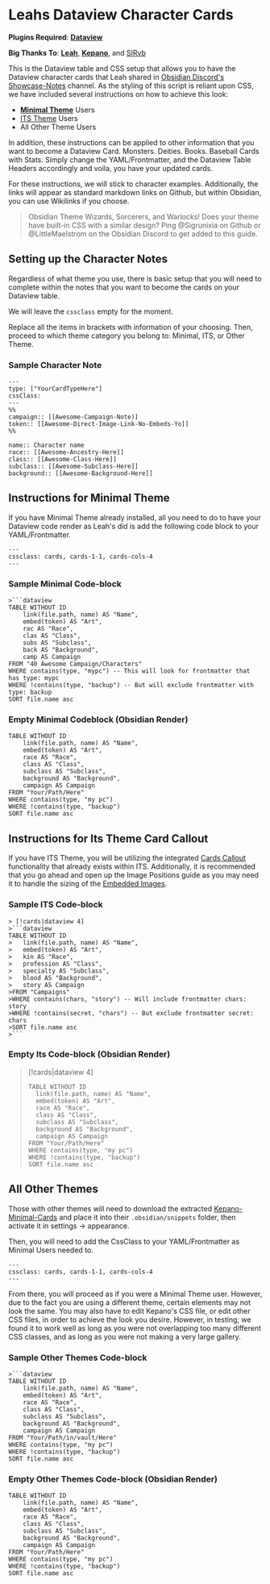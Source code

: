 # Leahs Dataview Character Cards
__Plugins Required__: [**Dataview**](https://github.com/blacksmithgu/obsidian-dataview)

__Big Thanks To__: [**Leah**](https://leahferguson.com), [**Kepano**](https://github.com/kepano), and [SIRvb](https://github.com/SlRvb/)

This is the Dataview table and CSS setup that allows you to have the Dataview character cards that Leah shared in [Obsidian Discord's Showcase-Notes](https://cdn.discordapp.com/attachments/744933215063638183/1031021544056561754/Screen_Shot_2022-10-15_at_9.25.37_PM.png) channel. As the styling of this script is reliant upon CSS, we have included several instructions on how to achieve this look:
- [**Minimal Theme**](https://github.com/kepano/obsidian-minimal) Users
- [ITS Theme](https://github.com/SlRvb/Obsidian--ITS-Theme) Users
- All Other Theme Users

In addition, these instructions can be applied to other information that you want to become a Dataview Card. Monsters. Deities. Books. Baseball Cards with Stats. Simply change the YAML/Frontmatter, and the Dataview Table Headers accordingly and voila, you have your updated cards.

For these instructions, we will stick to character examples. Additionally, the links will appear as standard markdown links on Github, but within Obsidian, you can use Wikilinks if you choose.

> Obsidian Theme Wizards, Sorcerers, and Warlocks! Does your theme have built-in CSS with a similar design? Ping @Sigrunixia on Github or @LittleMaelstrom on the Obsidian Discord to get added to this guide. 

## Setting up the Character Notes
Regardless of what theme you use, there is basic setup that you will need to complete within the notes that you want to become the cards on your Dataview table.

We will leave the `cssclass` empty for the moment.

Replace all the items in brackets with information of your choosing. Then, proceed to which theme category you belong to: Minimal, ITS, or Other Theme.

### Sample Character Note

```
---
type: ["YourCardTypeHere"]
cssClass: 
---
%% 
campaign:: [[Awesome-Campaign-Note)]
token:: [[Awesome-Direct-Image-Link-No-Embeds-Yo]]
%% 

name:: Character name
race:: [[Awesome-Ancestry-Here]]
class:: [[Awesome-Class-Here]]
subclass:: [[Awesome-Subclass-Here]]
background:: [[Awesome-Background-Here]]
```

## Instructions for Minimal Theme
If you have Minimal Theme already installed, all you need to do to have your Dataview code render as Leah's did is add the following code block to your YAML/Frontmatter.

```
---
cssclass: cards, cards-1-1, cards-cols-4
---
```

### Sample Minimal Code-block

```
>```dataview
TABLE WITHOUT ID
	link(file.path, name) AS "Name",
	embed(token) AS "Art",
	rac AS "Race",
	clas AS "Class",
	subs AS "Subclass",
	back AS "Background",
	camp AS Campaign
FROM "40 Awesome Campaign/Characters" 
WHERE contains(type, "mypc") -- This will look for frontmatter that has type: mypc
WHERE !contains(type, "backup") -- But will exclude frontmatter with type: backup
SORT file.name asc
```

### Empty Minimal Codeblock (Obsidian Render)

```dataview
TABLE WITHOUT ID
	link(file.path, name) AS "Name",
	embed(token) AS "Art",
	race AS "Race",
	class AS "Class",
	subclass AS "Subclass",
	background AS "Background",
	campaign AS Campaign
FROM "Your/Path/Here"
WHERE contains(type, "my pc")
WHERE !contains(type, "backup")
SORT file.name asc
```

## Instructions for Its Theme Card Callout
If you have ITS Theme, you will be utilizing the integrated [Cards Callout](https://github.com/SlRvb/Obsidian--ITS-Theme/blob/main/Guide/Callouts.md#cards) functionality that already exists within ITS. Additionally, it is recommended that you go ahead and open up the Image Positions guide as you may need it to handle the sizing of the [Embedded Images](https://github.com/SlRvb/Obsidian--ITS-Theme/blob/main/Guide/Image-Positions.md).

### Sample ITS Code-block

```
> [!cards|dataview 4]
>```dataview
TABLE WITHOUT ID
>	link(file.path, name) AS "Name",
>	embed(token) AS "Art",
>	kin AS "Race",
>	profession AS "Class",
>	specialty AS "Subclass",
>	blood AS "Background",
>	story AS Campaign
>FROM "Campaigns"
>WHERE contains(chars, "story") -- Will include frontmatter chars: story
>WHERE !contains(secret, "chars") -- But exclude frontmatter secret: chars
>SORT file.name asc
>```
```

### Empty Its Code-block (Obsidian Render)

> [!cards|dataview 4]
>```dataview
> TABLE WITHOUT ID
>	link(file.path, name) AS "Name",
>	embed(token) AS "Art",
>	race AS "Race",
>	class AS "Class",
>	subclass AS "Subclass",
>	background AS "Background",
>	campaign AS Campaign
>FROM "Your/Path/Here"
>WHERE contains(type, "my pc")
>WHERE !contains(type, "backup")
>SORT file.name asc
>```

## All Other Themes
Those with other themes will need to download the extracted [Kepano-Minimal-Cards](CSS/Kepano-Minimal-Cards.css) and place it into their `.obsidian/snippets` folder, then activate it in settings -> appearance.

Then, you will need to add the CssClass to your YAML/Frontmatter as Minimal Users needed to.

```
---
cssclass: cards, cards-1-1, cards-cols-4
---
```

From there, you will proceed as if you were a Minimal Theme user. However, due to the fact you are using a different theme, certain elements may not look the same. You may also have to edit Kepano's CSS file, or edit other CSS files, in order to achieve the look you desire. However, in testing, we found it to work well as long as you were not overlapping too many different CSS classes, and as long as you were not making a very large gallery.

### Sample Other Themes Code-block
```
>```dataview
TABLE WITHOUT ID
	link(file.path, name) AS "Name",
	embed(token) AS "Art",
	race AS "Race",
	class AS "Class",
	subclass AS "Subclass",
	background AS "Background",
	campaign AS Campaign
FROM "Your/Path/in/vault/Here"
WHERE contains(type, "my pc")
WHERE !contains(type, "backup")
SORT file.name asc
```

### Empty Other Themes Code-block (Obsidian Render)
```dataview
TABLE WITHOUT ID
	link(file.path, name) AS "Name",
	embed(token) AS "Art",
	race AS "Race",
	class AS "Class",
	subclass AS "Subclass",
	background AS "Background",
	campaign AS Campaign
FROM "Your/Path/Here"
WHERE contains(type, "my pc")
WHERE !contains(type, "backup")
SORT file.name asc
```
